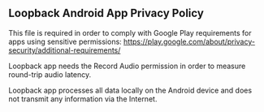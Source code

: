 ## Loopback Android App Privacy Policy

This file is required in order to comply with Google Play requirements for apps using sensitive permissions:
https://play.google.com/about/privacy-security/additional-requirements/

Loopback app needs the Record Audio permission in order to measure round-trip audio latency.

Loopback app processes all data locally on the Android device and does not transmit any information via the Internet.
